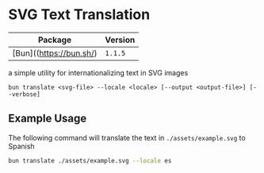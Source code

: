 # SVG Text Translation

| Package | Version |
|     --- |     --- |
| [Bun]((https://bun.sh/) | `1.1.5` |

a simple utility for internationalizing text in SVG images

```
bun translate <svg-file> --locale <locale> [--output <output-file>] [--verbose]
```

## Example Usage

The following command will translate the text in `./assets/example.svg` to Spanish

```bash
bun translate ./assets/example.svg --locale es
```
